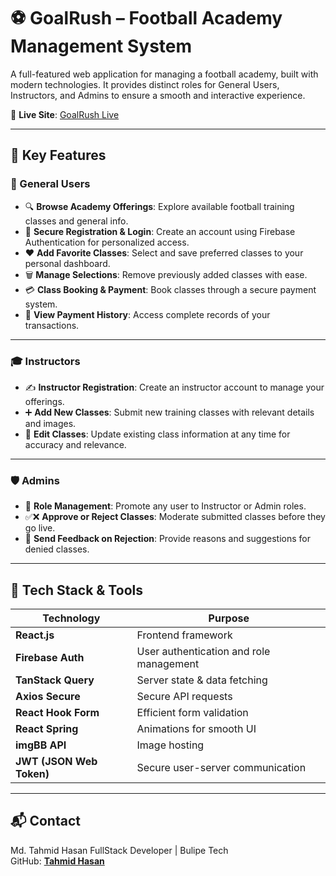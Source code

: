 # ⚽ GoalRush – Football Academy Management System

A full-featured web application for managing a football academy, built with modern technologies. It provides distinct roles for General Users, Instructors, and Admins to ensure a smooth and interactive experience.

🔗 **Live Site**: [GoalRush Live](https://goalrush-9bf94.web.app/)

---

## 🚀 Key Features

### 👥 General Users
- 🔍 **Browse Academy Offerings**: Explore available football training classes and general info.
- 🔐 **Secure Registration & Login**: Create an account using Firebase Authentication for personalized access.
- ❤️ **Add Favorite Classes**: Select and save preferred classes to your personal dashboard.
- 🗑️ **Manage Selections**: Remove previously added classes with ease.
- 💳 **Class Booking & Payment**: Book classes through a secure payment system.
- 📜 **View Payment History**: Access complete records of your transactions.

---

### 🎓 Instructors
- ✍️ **Instructor Registration**: Create an instructor account to manage your offerings.
- ➕ **Add New Classes**: Submit new training classes with relevant details and images.
- 🔄 **Edit Classes**: Update existing class information at any time for accuracy and relevance.

---

### 🛡️ Admins
- 🔁 **Role Management**: Promote any user to Instructor or Admin roles.
- ✅❌ **Approve or Reject Classes**: Moderate submitted classes before they go live.
- 💬 **Send Feedback on Rejection**: Provide reasons and suggestions for denied classes.

---

## 🧩 Tech Stack & Tools

| Technology           | Purpose                                  |
|----------------------|------------------------------------------|
| **React.js**         | Frontend framework                       |
| **Firebase Auth**    | User authentication and role management  |
| **TanStack Query**   | Server state & data fetching             |
| **Axios Secure**     | Secure API requests                      |
| **React Hook Form**  | Efficient form validation                |
| **React Spring**     | Animations for smooth UI                 |
| **imgBB API**        | Image hosting                            |
| **JWT (JSON Web Token)** | Secure user-server communication     |

---

## 📬 Contact

Md. Tahmid Hasan 
FullStack Developer | Bulipe Tech  
GitHub: **[Tahmid Hasan](https://www.linkedin.com/in/md-tahmid-hasan-bb3a2017b/)**  

